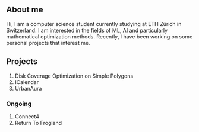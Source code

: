 ## About me

Hi, I am a computer science student currently studying at ETH Zürich in Switzerland. I am interested in the fields of ML, AI and particularly mathematical optimization methods. Recently, I have been working on some personal projects that interest me.

## Projects

1. Disk Coverage Optimization on Simple Polygons
1. ICalendar
2. UrbanAura

### Ongoing

1. Connect4
2. Return To Frogland

<!--
**RCKola/RCKola** is a ✨ _special_ ✨ repository because its `README.md` (this file) appears on your GitHub profile.

Here are some ideas to get you started:

- 🔭 I’m currently working on ...
- 🌱 I’m currently learning ...
- 👯 I’m looking to collaborate on ...
- 🤔 I’m looking for help with ...
- 💬 Ask me about ...
- 📫 How to reach me: ...
- 😄 Pronouns: ...
- ⚡ Fun fact: ...
-->

